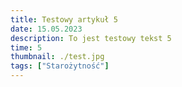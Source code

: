 ```yaml
---
title: Testowy artykuł 5
date: 15.05.2023
description: To jest testowy tekst 5
time: 5
thumbnail: ./test.jpg
tags: ["Starożytność"]
---
```


